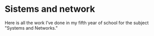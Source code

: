 # Sistems and network
 Here is all the work I’ve done in my fifth year of school for the subject "Systems and Networks."
